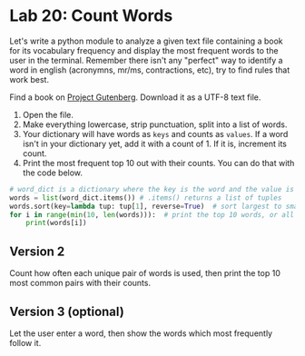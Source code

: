 # Lab 20: Count Words

Let's write a python module to analyze a given text file containing a book for its vocabulary frequency and display the most frequent words to the user in the terminal. Remember there isn't any "perfect" way to identify a word in english (acronymns, mr/ms, contractions, etc), try to find rules that work best.

Find a book on [Project Gutenberg](http://www.gutenberg.org).
Download it as a UTF-8 text file.

1. Open the file.
2. Make everything lowercase, strip punctuation, split into a list of words.
3. Your dictionary will have words as `keys` and counts as `values`. If a word isn't in your dictionary yet, add it with a count of 1. If it is, increment its count.
4. Print the most frequent top 10 out with their counts. You can do that with the code below.

```python
# word_dict is a dictionary where the key is the word and the value is the count
words = list(word_dict.items()) # .items() returns a list of tuples
words.sort(key=lambda tup: tup[1], reverse=True)  # sort largest to smallest, based on count
for i in range(min(10, len(words))):  # print the top 10 words, or all of them, whichever is smaller
    print(words[i])
```

## Version 2

Count how often each unique pair of words is used, then print the top 10 most common pairs with their counts.

## Version 3 (optional)

Let the user enter a word, then show the words which most frequently follow it.